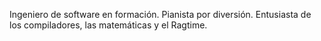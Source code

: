 Ingeniero de software en formación.
Pianista por diversión.
Entusiasta de los compiladores, las matemáticas y el Ragtime.

<!---
4A474D53/4A474D53 is a ✨ special ✨ repository because its `README.md` (this file) appears on your GitHub profile.
You can click the Preview link to take a look at your changes.
--->
